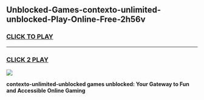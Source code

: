 
## Unblocked-Games-contexto-unlimited-unblocked-Play-Online-Free-2h56v
<h3>
<a href="https://premium76.site?title=contexto-unlimited-unblocked&ref=26A">CLICK TO PLAY</a></h3>
<hr>

<h3>
<a href="https://premium76.site?title=contexto-unlimited-unblocked&ref=26A">CLICK 2 PLAY</a>
  
</h3>

<a href="https://premium76.site?title=contexto-unlimited-unblocked&ref=26A"><img src="https://clearcache.store/games.png"></a>


**contexto-unlimited-unblocked games unblocked: Your Gateway to Fun and Accessible Online Gaming**
